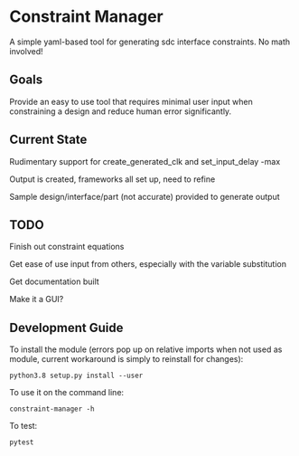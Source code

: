 # Constraint Manager

A simple yaml-based tool for generating sdc interface constraints.  No math involved!

## Goals

Provide an easy to use tool that requires minimal user input when constraining a design and reduce human error significantly.

## Current State

Rudimentary support for create_generated_clk and set_input_delay -max

Output is created, frameworks all set up, need to refine

Sample design/interface/part (not accurate) provided to generate output


## TODO

Finish out constraint equations

Get ease of use input from others, especially with the variable substitution

Get documentation built

Make it a GUI?

## Development Guide

To install the module (errors pop up on relative imports when not used as module, current workaround is simply to reinstall for changes):

`python3.8 setup.py install --user`

To use it on the command line:

`constraint-manager -h`

To test:

`pytest`
